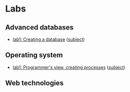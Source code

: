 # Labs

## Advanced databases

* [lab1: Creating a database](db/db-lab1.md) ([subject](db/db-lab1-subject.pdf))


## Operating system

* [lab1: Programmer's view, creating processes](os/os-lab1.md) ([subject](os/os-lab1-subject.pdf))


## Web technologies
